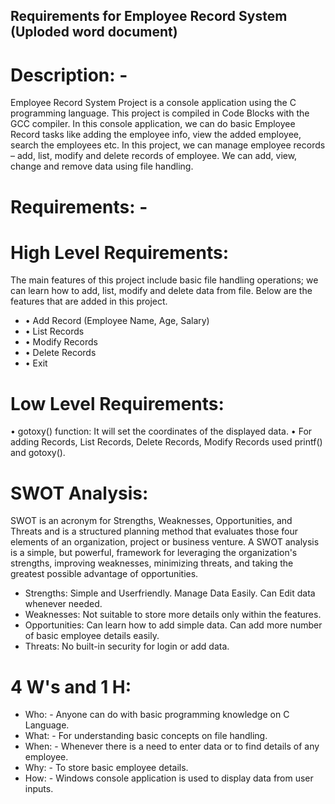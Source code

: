 ## **Requirements for Employee Record System (Uploded word document)**

# Description: -
Employee Record System Project is a console application using the C programming language. This project is compiled in Code Blocks with the GCC compiler. In this console application, we can do basic Employee Record tasks like adding the employee info, view the added employee, search the employees etc.
In this project, we can manage employee records – add, list, modify and delete records of employee. We can add, view, change and remove data using file handling.
# Requirements: -
# High Level Requirements:
The main features of this project include basic file handling operations; we can learn how to add, list, modify and delete data from file. Below are the features that are added in this project.
* •	Add Record (Employee Name, Age, Salary)
* •	List Records
* •	Modify Records
* •	Delete Records
* •	Exit
# Low Level Requirements:
•	gotoxy() function: It will set the coordinates of the displayed data.
•	For adding Records, List Records, Delete Records, Modify Records used printf() and gotoxy().

# SWOT Analysis:
SWOT is an acronym for Strengths, Weaknesses, Opportunities, and Threats and is a structured planning method that evaluates those four elements of an organization, project or business venture. A SWOT analysis is a simple, but powerful, framework for leveraging the organization's strengths, improving weaknesses, minimizing threats, and taking the greatest possible advantage of opportunities.
* Strengths:
Simple and Userfriendly.
Manage Data Easily.
Can Edit data whenever needed.
* Weaknesses:
Not suitable to store more details only within the features.
* Opportunities:
Can learn how to add simple data.
Can add more number of basic  employee details easily.
* Threats:
No built-in security for login or add data.



 
# 4 W's and 1 H: 
* Who: - Anyone can do with basic programming knowledge on C Language.
* What: - For understanding basic concepts on file handling.
* When: - Whenever there is a need to enter data or to find details of any               employee.
* Why: - To store basic employee details.
* How: - Windows console application is used to display data from user inputs.


